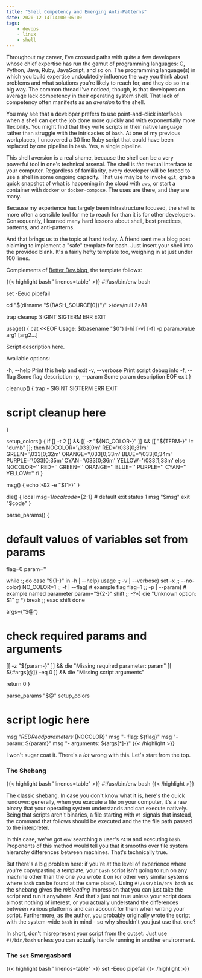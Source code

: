 ```yaml
---
title: "Shell Competency and Emerging Anti-Patterns"
date: 2020-12-14T14:00-06:00
tags:
    - devops
    - linux
    - shell
---
```


Throughout my career, I've crossed paths with quite a few developers whose
chief expertise has run the gamut of programming languages: C, Python,
Java, Ruby, JavaScript, and so on. The programming language(s) in which you
build expertise undoubtedly influence the way you think about problems and
what solutions you're likely to reach for, and they do so in a big way.
The common thread I've noticed, though, is that developers on average lack
competency in their operating system shell. That lack of competency often
manifests as an *aversion* to the shell.

You may see that a developer prefers to use point-and-click interfaces
when a shell can get the job done more quickly and with exponentially
more flexibility. You might find that they write scripts in their native
language rather than struggle with the intricacies of `bash`. At one of
my previous workplaces, I uncovered a 30 line Ruby script that could
have been replaced by one pipeline in `bash`. Yes, a single pipeline.

This shell aversion is a real shame, because the shell can be a very powerful
tool in one's technical arsenal. The shell is _the_ textual interface to your
computer.  Regardless of familiarity, every developer will be forced to use a
shell in some ongoing capacity. That use may be to invoke `git`, grab a quick
snapshot of what is happening in the cloud with `aws`, or start a container
with `docker` or `docker-compose`. The uses are there, and they are many.

Because my experience has largely been infrastructure focused, the shell is more
often a sensible tool for me to reach for than it is for other developers.
Consequently, I learned many hard lessons about shell, best practices,
patterns, and anti-patterns.

And that brings us to the topic at hand today. A friend sent me a blog post
claiming to implement a "safe" template for bash. Just insert your shell
into the provided blank. It's a fairly hefty template too, weighing in at
just under 100 lines.

Complements of [Better Dev.blog](https://betterdev.blog/minimal-safe-bash-script-template/),
the template follows:

{{< highlight bash "linenos=table" >}}
#!/usr/bin/env bash

set -Eeuo pipefail

cd "$(dirname "${BASH_SOURCE[0]}")" >/dev/null 2>&1

trap cleanup SIGINT SIGTERM ERR EXIT

usage() {
  cat <<EOF
Usage: $(basename "$0") [-h] [-v] [-f] -p param_value arg1 [arg2...]

Script description here.

Available options:

-h, --help      Print this help and exit
-v, --verbose   Print script debug info
-f, --flag      Some flag description
-p, --param     Some param description
EOF
  exit
}

cleanup() {
  trap - SIGINT SIGTERM ERR EXIT
  # script cleanup here
}

setup_colors() {
  if [[ -t 2 ]] && [[ -z "${NO_COLOR-}" ]] && [[ "${TERM-}" != "dumb" ]]; then
    NOCOLOR='\033[0m' RED='\033[0;31m' GREEN='\033[0;32m' ORANGE='\033[0;33m' BLUE='\033[0;34m' PURPLE='\033[0;35m' CYAN='\033[0;36m' YELLOW='\033[1;33m'
  else
    NOCOLOR='' RED='' GREEN='' ORANGE='' BLUE='' PURPLE='' CYAN='' YELLOW=''
  fi
}

msg() {
  echo >&2 -e "${1-}"
}

die() {
  local msg=$1
  local code=${2-1} # default exit status 1
  msg "$msg"
  exit "$code"
}

parse_params() {
  # default values of variables set from params
  flag=0
  param=''

  while :; do
    case "${1-}" in
    -h | --help)
      usage
      ;;
    -v | --verbose)
      set -x
      ;;
    --no-color)
      NO_COLOR=1
      ;;
    -f | --flag) # example flag
      flag=1
      ;;
    -p | --param) # example named parameter
      param="${2-}"
      shift
      ;;
    -?*)
      die "Unknown option: $1"
      ;;
    *)
      break
      ;;
    esac
    shift
  done

  args=("$@")

  # check required params and arguments
  [[ -z "${param-}" ]] && die "Missing required parameter: param"
  [[ ${#args[@]} -eq 0 ]] && die "Missing script arguments"

  return 0
}

parse_params "$@"
setup_colors

# script logic here

msg "${RED}Read parameters:${NOCOLOR}"
msg "- flag: ${flag}"
msg "- param: ${param}"
msg "- arguments: ${args[*]-}"
{{< /highlight >}}

I won't sugar coat it. There's a *lot* wrong with this. Let's start
from the top.

### The Shebang

{{< highlight bash "linenos=table" >}}
#!/usr/bin/env bash
{{< /highlight >}}

The classic shebang. In case you don't know what it is, here's the quick
rundown: generally, when you execute a file on your computer, it's a raw
binary that your operating system understands and can execute natively.
Being that scripts aren't binaries, a file starting with `#!` signals
that instead, the command that follows should be executed and the the
file path passed to the interpreter.

In this case, we've got `env` searching a user's `PATH` and executing
`bash`. Proponents of this method would tell you that it smooths over
file system hierarchy differences between machines. That's technically
true.

But there's a big problem here: if you're at the level of experience
where you're copy/pasting a template, your `bash` script isn't
going to run on any machine other than the one you wrote it on (or
other very similar systems where `bash` can be found at the same
place). Using `#!/usr/bin/env bash` as the shebang gives the
*misleading* impression that you can just take the script and
run it anywhere. And that's just not true unless your script does
almost nothing of interest, or you actually understand the differences
between various platforms and can account for them when writing
your script. Furthermore, as the author, you probably originally
wrote the script with the system-wide `bash` in mind - so why
shouldn't you just use that one?

In short, don't misrepresent your script from the outset. Just use
`#!/bin/bash` unless you can actually handle running in another
environment.

### The `set` Smorgasbord

{{< highlight bash "linenos=table" >}}
set -Eeuo pipefail
{{< /highlight >}}
